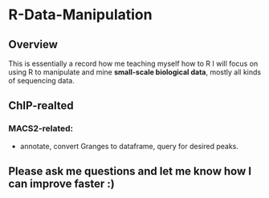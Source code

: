 # R-Data-Manipulation
## Overview
This is essentially a record how me teaching myself how to R
I will focus on using R to manipulate and mine **small-scale biological data**, mostly all kinds of sequencing data.

## ChIP-realted
### MACS2-related: 
* annotate, convert Granges to dataframe, query for desired peaks.

## Please ask me questions and let me know how I can improve faster :)
